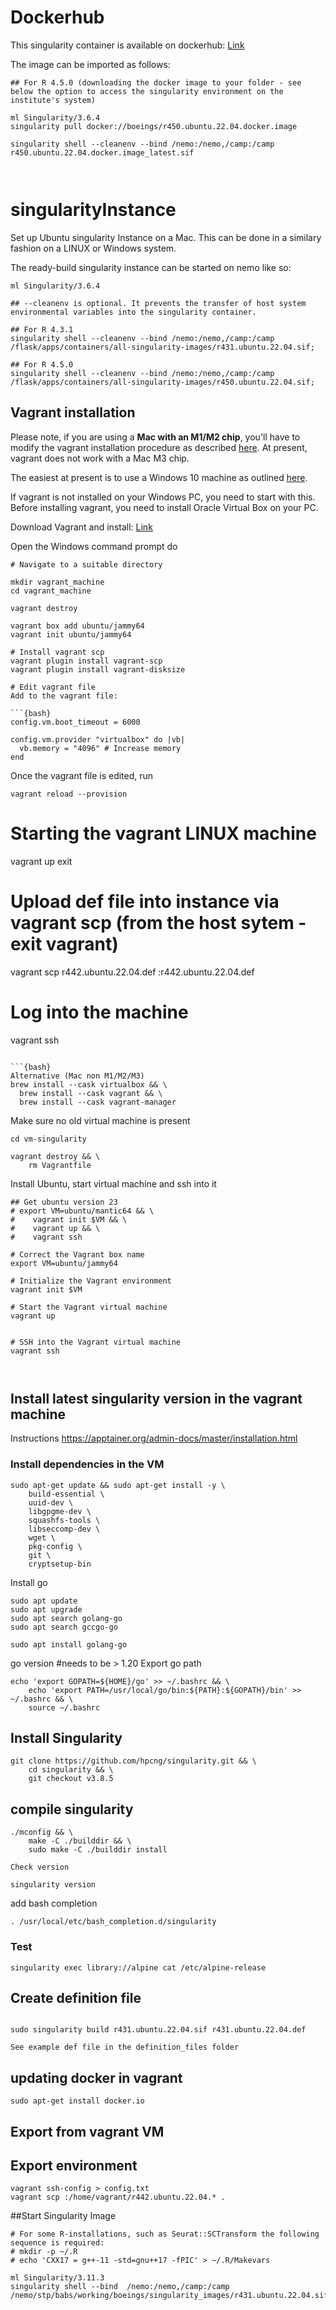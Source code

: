 # Dockerhub
This singularity container is available on dockerhub: [Link](https://hub.docker.com/r/boeings/r450.ubuntu.22.04.docker.image.with.conda)

The image can be imported as follows:

```{bash}
## For R 4.5.0 (downloading the docker image to your folder - see below the option to access the singularity environment on the institute's system)

ml Singularity/3.6.4
singularity pull docker://boeings/r450.ubuntu.22.04.docker.image

singularity shell --cleanenv --bind /nemo:/nemo,/camp:/camp r450.ubuntu.22.04.docker.image_latest.sif



```

# singularityInstance

Set up Ubuntu singularity Instance on a Mac. This can be done in a similary fashion on a LINUX or Windows system. 

The ready-build singularity instance can be started on nemo like so:

```{bash}
ml Singularity/3.6.4

## --cleanenv is optional. It prevents the transfer of host system environmental variables into the singularity container.

## For R 4.3.1
singularity shell --cleanenv --bind /nemo:/nemo,/camp:/camp /flask/apps/containers/all-singularity-images/r431.ubuntu.22.04.sif;

## For R 4.5.0
singularity shell --cleanenv --bind /nemo:/nemo,/camp:/camp /flask/apps/containers/all-singularity-images/r450.ubuntu.22.04.sif;
```

## Vagrant installation 

Please note, if you are using a **Mac with an M1/M2 chip**, you'll have to modify the vagrant installation procedure as described [here](https://www.unixarena.com/2022/09/virtual-machine-on-apple-mac-chip-m1-m2-fusion-vagrant.html/). At present, vagrant does not work with a Mac M3 chip. 

The easiest at present is to use a Windows 10 machine as outlined [here](https://medium.com/@botdotcom/installing-virtualbox-and-vagrant-on-windows-10-2e5cbc6bd6ad). 

If vagrant is not installed on your Windows PC, you need to start with this. 
Before installing vagrant, you need to install Oracle Virtual Box on your PC. 

Download Vagrant and install: [Link](https://developer.hashicorp.com/vagrant/install)


Open the Windows command prompt do

```{bash}
# Navigate to a suitable directory

mkdir vagrant_machine
cd vagrant_machine

vagrant destroy

vagrant box add ubuntu/jammy64
vagrant init ubuntu/jammy64

# Install vagrant scp
vagrant plugin install vagrant-scp
vagrant plugin install vagrant-disksize

# Edit vagrant file
Add to the vagrant file:

```{bash}
config.vm.boot_timeout = 6000

config.vm.provider "virtualbox" do |vb|
  vb.memory = "4096" # Increase memory
end
```
Once the vagrant file is edited, run 

```{bash}
vagrant reload --provision
```

# Starting the vagrant LINUX machine
vagrant up
exit

# Upload def file into instance via vagrant scp (from the host sytem - exit vagrant)
vagrant scp r442.ubuntu.22.04.def :r442.ubuntu.22.04.def



# Log into the machine
vagrant ssh

```

```{bash}
Alternative (Mac non M1/M2/M3)
brew install --cask virtualbox && \
  brew install --cask vagrant && \
  brew install --cask vagrant-manager
```

Make sure no old virtual machine is present

```{bash}
cd vm-singularity

vagrant destroy && \
    rm Vagrantfile
```

Install Ubuntu, start virtual machine and ssh into it

```{bash}
## Get ubuntu version 23
# export VM=ubuntu/mantic64 && \
#    vagrant init $VM && \
#    vagrant up && \
#    vagrant ssh

# Correct the Vagrant box name
export VM=ubuntu/jammy64

# Initialize the Vagrant environment
vagrant init $VM

# Start the Vagrant virtual machine
vagrant up


# SSH into the Vagrant virtual machine
vagrant ssh



```

## Install latest singularity version in the vagrant machine
Instructions https://apptainer.org/admin-docs/master/installation.html

### Install dependencies in the VM
```{bash}
sudo apt-get update && sudo apt-get install -y \
    build-essential \
    uuid-dev \
    libgpgme-dev \
    squashfs-tools \
    libseccomp-dev \
    wget \
    pkg-config \
    git \
    cryptsetup-bin
```

Install go

```{bash}
sudo apt update
sudo apt upgrade
sudo apt search golang-go
sudo apt search gccgo-go

sudo apt install golang-go
```

go version #needs to be > 1.20
Export go path

```{bash}
echo 'export GOPATH=${HOME}/go' >> ~/.bashrc && \
    echo 'export PATH=/usr/local/go/bin:${PATH}:${GOPATH}/bin' >> ~/.bashrc && \
    source ~/.bashrc
```

## Install Singularity

```{bash}
git clone https://github.com/hpcng/singularity.git && \
    cd singularity && \
    git checkout v3.8.5
```

## compile singularity
```{bash}
./mconfig && \
    make -C ./builddir && \
    sudo make -C ./builddir install

Check version
```

```{bash}
singularity version
```

add bash completion
```{bash}
. /usr/local/etc/bash_completion.d/singularity
```

### Test
```{bash}
singularity exec library://alpine cat /etc/alpine-release
```

## Create definition file

```{bash}

sudo singularity build r431.ubuntu.22.04.sif r431.ubuntu.22.04.def

See example def file in the definition_files folder
```

## updating docker in vagrant
```{bash}
sudo apt-get install docker.io 
```

## Export from vagrant VM

## Export environment
```{bash}
vagrant ssh-config > config.txt
vagrant scp :/home/vagrant/r442.ubuntu.22.04.* .

```


##Start Singularity Image
```{bash}
# For some R-installations, such as Seurat::SCTransform the following sequence is required:
# mkdir -p ~/.R
# echo 'CXX17 = g++-11 -std=gnu++17 -fPIC' > ~/.R/Makevars

ml Singularity/3.11.3
singularity shell --bind  /nemo:/nemo,/camp:/camp /nemo/stp/babs/working/boeings/singularity_images/r431.ubuntu.22.04.sif;
```
